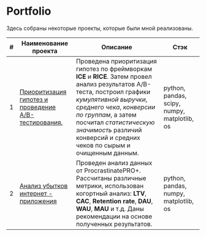 # Portfolio

Здесь собраны некоторые проекты, которые были мной реализованы.

| #  | Наименование проекта | Описание | Стэк |
| ------------- | ------------- | ------------- | ------------- |
| 1  | [Приоритизация гипотез и проведение A/B-тестирования.](https://github.com/gpspb/Portfolio/blob/main/Приоритизация%20и%20проверка%20гипотез/Project.ipynb) | Проведена приоритизация гипотез по фреймворкам **ICE** и **RICE**. Затем провел анализ результатов A/B-теста, построил графики *кумулятивной выручки*, *среднего чека*, *конверсии по группам*, а затем посчитал *статистическую значимость* различий конверсий и средних чеков по сырым и очищенным данным. | python, pandas, scipy, numpy, matplotlib, os | 
| 2  | [Анализ убытков интернет - приложения](https://github.com/gpspb/Portfolio/blob/main/Анализ%20убытков%20интернет%20-%20приложения/Project.ipynb) | Проведен анализ данных от ProcrastinatePRO+. Рассчитаны различные метрики, использован когортный анализ: **LTV**, **CAC**, **Retention rate**, **DAU**, **WAU**, **MAU** и т.д. Даны рекомендации на основе полученных результатов. | python, pandas, numpy, matplotlib, os |
